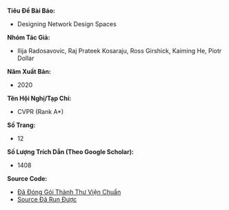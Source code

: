 **Tiêu Đề Bài Báo:**
- Designing Network Design Spaces

**Nhóm Tác Giả:**
- Ilija Radosavovic, Raj Prateek Kosaraju, Ross Girshick, Kaiming He, Piotr Dollar

**Năm Xuất Bản:**
- 2020

**Tên Hội Nghị/Tạp Chí:**
- CVPR (Rank A*)

**Số Trang:**
- 12

**Số Lượng Trích Dẫn (Theo Google Scholar):**
- 1408

**Source Code:**
- [Đã Đóng Gói Thành Thư Viện Chuẩn](https://huggingface.co/timm/regnety_002.pycls_in1k)
- [Source Đã Run Được](https://colab.research.google.com/drive/1ADMgWVCNfyOsPOI9_SzOMfxS7MHFfhM)
